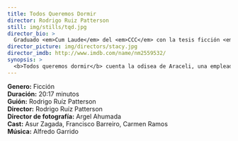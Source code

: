 ```yaml
---
title: Todos Queremos Dormir
director: Rodrigo Ruiz Patterson
still: img/stills/tqd.jpg
director_bio: >
  Graduado <em>Cum Laude</em> del <em>CCC</em> con la tesis ficción <em>Australia</em> por la cual fue nominado al <em>Ariel</em> en 2017 y ganó el premio de Mejor Cortometraje Latinoamericano de Ficción en el Festival Internacional de Cine del Desierto. Además dirigió los cortometrajes <em>En el Camino, Vendetta, Berrettas y Pop, Chicklick</em> y <em>Paradisio</em>; este último fue selección oficial de más de 10 festivales de cine internacionales, entre ellos <em>Cannes</em>, <em>Raindance</em>, <em>La Habana</em> y <em>Morelia</em>
director_picture: img/directors/stacy.jpg
director_imdb: http://www.imdb.com/name/nm2559532/
synopsis: >
  <b>Todos queremos dormir</b> cuenta la odisea de Araceli, una empleada doméstica, la tarde que descubre que su hija Sonia ha desaparecido. Después de encontrar muchas trabas por parte del sistema judicial, decide buscarla ella misma. Araceli tendrá que insertarse en el mundo de la corrupción y hacer hasta lo impensable si pretende recuperarla.
---
```


<b>Genero:</b> Ficción<br>
<b>Duración:</b> 20:17 minutos<br>
<b>Guión:</b> Rodrigo Ruíz Patterson<br>
<b>Director:</b> Rodrigo Ruíz Patterson<br>
<b>Director de fotografía:</b> Argel Ahumada<br>
<b>Cast:</b> Asur Zagada, Francisco Barreiro, Carmen Ramos<br>
<b>Música:</b> Alfredo Garrido<br>
